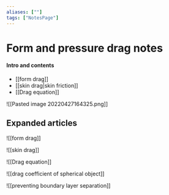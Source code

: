 ```yaml
---
aliases: [""]
tags: ["NotesPage"]
---
```


# Form and pressure drag notes

#### Intro and contents
- [[form drag]]
- [[skin drag|skin friction]]
- [[Drag equation]]

![[Pasted image 20220427164325.png]]

## Expanded articles
![[form drag]]

![[skin drag]]

![[Drag equation]]

![[drag coefficient of spherical object]]

![[preventing boundary layer separation]]